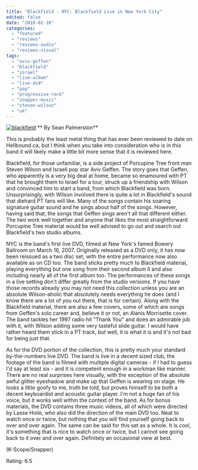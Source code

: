 ```yaml
---
title: "Blackfield - NYC: Blackfield Live in New York City"
edited: false
date: "2010-02-16"
categories:
  - "featured"
  - "reviews"
  - "reviews-audio"
  - "reviews-visual"
tags:
  - "aviv-geffen"
  - "blackfield"
  - "israel"
  - "live-album"
  - "live-dvd"
  - "pop"
  - "progressive-rock"
  - "snapper-music"
  - "steven-wilson"
  - "uk"
---
```


[![blackfield](http://www.hellbound.ca/wp-content/uploads/2010/02/blackfield-223x300.jpg "blackfield")](http://www.hellbound.ca/wp-content/uploads/2010/02/blackfield.jpg)
**
By Sean Palmerston**

This is probably the least metal thing that has ever been reviewed to date on Hellbound.ca, but I think when you take into consideration who is in this band it will likely make a little bit more sense that it is reviewed here.

Blackfield, for those unfamiliar, is a side project of Porcupine Tree front man Steven Wilson and Israeli pop star Aviv Geffen. The story goes that Geffen, who apparently is a very big deal at home, became so enamoured with PT that he brought them to Israel for a tour, struck up a friendship with Wilson and convinced him to start a band, from which Blackfield was born. Unsurprisingly, with Wilson involved there is quite a lot in Blackfield's sound that diehard PT fans will like. Many of the songs contain his soaring signature guitar sound and he sings about half of the songs. However, having said that, the songs that Geffen sings aren't all that different either. The two work well together and anyone that likes the most straightforward Porcupine Tree material would be well advised to go out and search out Blackfield's two studio albums.

NYC is the band's first live DVD, filmed at New York's famed Bowery Ballroom on March 16, 2007. Originally released as a DVD only, it has now been reissued as a two disc set, with the entire performance now also available as on CD too. The band sticks pretty much to Blackfield material, playing everything but one song from their second album II and also including nearly all of the first album too. The performances of these songs in a live setting don't differ greatly from the studio versions. If you have those records already you may not need this collection unless you are an absolute Wilson-aholic that absolutely needs everything he does (and I know there are a lot of you out there, that is for certain). Along with the Blackfield material, there are also a few covers, some of which are songs from Geffen's solo career and, believe it or not, an Alanis Morrisette cover. The band tackles her 1997 radio hit "Thank You" and does an admirable job with it, with Wilson adding some very tasteful slide guitar. I would have rather heard them stick in a PT track, but well, it is what it is and it's not bad for being just that.

As for the DVD portion of the collection, this is pretty much your standard by-the-numbers live DVD. The band is live in a decent sized club, the footage of the band is filmed with multiple digital cameras - if I had to guess I'd say at least six - and it is competent enough in a workman like manner. There are no real surprises here visually, with the exception of the absolute awful glitter eyeshadow and make up that Geffen is wearing on stage. He looks a little goofy to me, truth be told, but proves himself to be both a decent keyboardist and acoustic guitar player. I'm not a huge fan of his voice, but it works well within the context of the band. As for bonus materials, the DVD contains three music videos, all of which were directed by Lasse Hoile, who also did the direction of the main DVD too. Neat to watch once or twice, but nothing that you will find yourself going back to over and over again. The same can be said for this set as a whole. It is cool, it's something that is nice to watch once or twice, but I cannot see going back to it over and over again. Definitely an occasional view at best.

(K-Scope/Snapper)

Rating: 6.5
